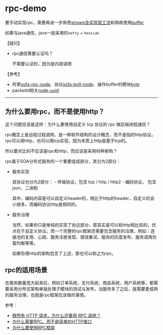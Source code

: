 # rpc-demo

要手动实现rpc，需要再进一步熟悉[stream及实现双工流](https://github.com/Jmingzi/nodejs-learn/blob/master/%E5%9F%BA%E7%A1%80%E6%A8%A1%E5%9D%97/stream2.md)和熟练使用[buffer](https://github.com/Jmingzi/nodejs-learn/blob/master/%E5%9F%BA%E7%A1%80%E6%A8%A1%E5%9D%97/buffer.md)

如果与java通信，java一般采用的`netty` + `hessian`

【疑问】

- rpc通信需要认证吗？

    不需要认证的，因为是内部调用

【参考】

- 阿里[sofa-rpc-node](https://github.com/alipay/sofa-rpc-node)、协议[sofa-bolt-node](https://github.com/alipay/sofa-bolt-node)、操作buffer的模块[byte](https://github.com/node-modules/byte)
- packetId相关[node-uuid](https://github.com/kelektiv/node-uuid)

------------

## 为什么要用rpc，而不是使用http？

这个问题应该是这样：为什么要使用自定义 tcp 协议的 rpc 做后端进程通信？

rpc概念上是远程过程调用，是一种软件结构的设计概念，而不是指的http协议。rpc可以用http，也可以用tcp实现，因为本质上http是基于tcp的。

所以要对比的不应该是rpc和http，而应该是采用何种架构？

rpc属于SOA分布式服务的一个重要组成部分，其分为2部分：

- 服务实现

    其协议也分为2部分：
        - 传输协议，包含 tcp / http / http2
        - 编码协议， 包含 json、二进制

    其中，编码内容是可以自定义header的，相比于http的header，自定义的会小很多。而编码协议http是相同的。

- 服务治理

    当然，如果你只是单纯的实现了协议部分，那其实是可以和http相比较的，优点在于自定义协议。而一个完整的rpc框架还需要包含服务的治理，例如：连接池的复用、心跳、服务注册发现、错误重试、服务的灰度发布、服务调用负载均衡等等。

    如果你用http的架构包含了上述，那也可以称之为rpc。

## rpc的适用场景

在服务数量庞大起来后，例如订单系统，支付系统，商品系统，用户系统等，都需要采用分布式架构单独处理子模块的测试与发布，当服务多了之后，就需要更成熟的服务治理，也就是rpc框架应该做的事情。

参考：

- [既然有 HTTP 请求，为什么还要用 RPC 调用？](https://www.zhihu.com/question/41609070)
- [为什么需要RPC，而不是简单的HTTP接口](https://www.cnblogs.com/winner-0715/p/5847638.html)
- [为什么要使用RPC框架](https://www.jianshu.com/p/d9b256776664)
